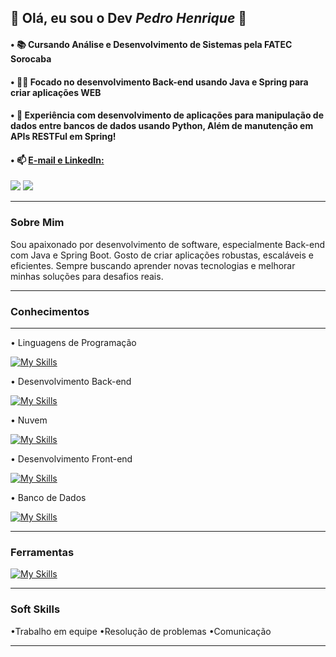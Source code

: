 ## 🔷 Olá, eu sou o Dev _Pedro Henrique_ 🔷

#### • 📚     **Cursando Análise e Desenvolvimento de Sistemas pela FATEC Sorocaba**
#### • 👨‍💻     **Focado no desenvolvimento Back-end usando Java e Spring para criar aplicações WEB**
#### • 👾     **Experiência com desenvolvimento de aplicações para manipulação de dados entre bancos de dados usando Python, Além de manutenção em APIs RESTFul em Spring!**

#### • 📫 **<ins>E-mail e LinkedIn:</ins>** <div>
<a href = "mailto:pedrohenriquecorreaaa@gmail.com"><img loading="lazy" src="https://img.shields.io/badge/Gmail-D14836?style=for-the-badge&logo=gmail&logoColor=white" target="_blank"></a>
<a href="https://www.linkedin.com/in/pedro-correa-b05426340/" target="_blank"><img loading="lazy" src="https://img.shields.io/badge/-LinkedIn-%230077B5?style=for-the-badge&logo=linkedin&logoColor=white" target="_blank"></a>   
</div>

---

### Sobre Mim

Sou apaixonado por desenvolvimento de software, especialmente Back-end com Java e Spring Boot. Gosto de criar aplicações robustas, escaláveis e eficientes. Sempre buscando aprender novas tecnologias e melhorar minhas soluções para desafios reais.

---

### Conhecimentos

---

• Linguagens de Programação

[![My Skills](https://skillicons.dev/icons?i=c,cs,java,python,js&theme=light)](https://skillicons.dev)

• Desenvolvimento Back-end

[![My Skills](https://skillicons.dev/icons?i=java,spring)](https://skillicons.dev)

• Nuvem

[![My Skills](https://skillicons.dev/icons?i=aws)](https://skillicons.dev)

• Desenvolvimento Front-end

[![My Skills](https://skillicons.dev/icons?i=html,css)](https://skillicons.dev)

• Banco de Dados

[![My Skills](https://skillicons.dev/icons?i=mysql,mongodb,postgresql)](https://skillicons.dev) 

---

### Ferramentas

[![My Skills](https://skillicons.dev/icons?i=docker,postman,git,vscode,idea)](https://skillicons.dev) 

---

### Soft Skills

•Trabalho em equipe
•Resolução de problemas
•Comunicação

---







<!--
**Pedro-Sardela/Pedro-Sardela** is a ✨ _special_ ✨ repository because its `README.md` (this file) appears on your GitHub profile.

Here are some ideas to get you started:

- 🔭 I’m currently working on ...
- 🌱 I’m currently learning ...
- 👯 I’m looking to collaborate on ...
- 🤔 I’m looking for help with ...
- 💬 Ask me about ...
- 📫 How to reach me: ...
- 😄 Pronouns: ...
- ⚡ Fun fact: ...
-->
